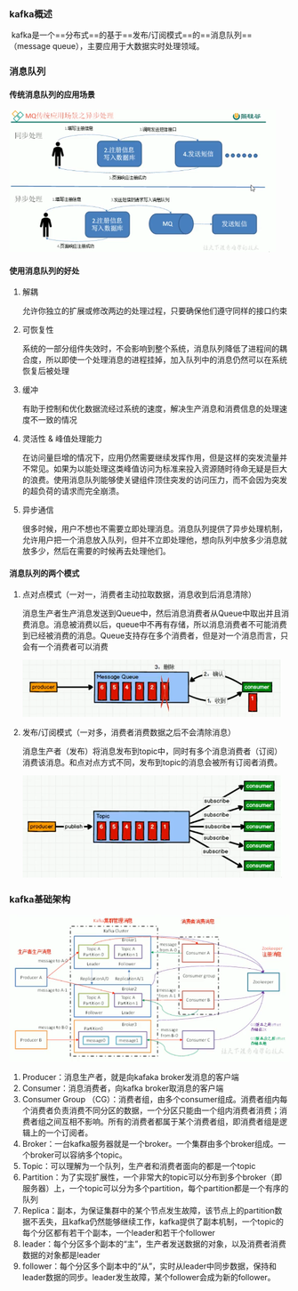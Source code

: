 ### kafka概述

​	kafka是一个==分布式==的基于==发布/订阅模式==的==消息队列==（message queue），主要应用于大数据实时处理领域。

### 消息队列

#### 传统消息队列的应用场景

<img src="upload\image-20201219104303613.png" alt="image-20201219104303613" style="zoom:50%;" />

####  使用消息队列的好处

1. 解耦

    允许你独立的扩展或修改两边的处理过程，只要确保他们遵守同样的接口约束

2. 可恢复性

    系统的一部分组件失效时，不会影响到整个系统，消息队列降低了进程间的耦合度，所以即使一个处理消息的进程挂掉，加入队列中的消息仍然可以在系统恢复后被处理

3. 缓冲

    有助于控制和优化数据流经过系统的速度，解决生产消息和消费信息的处理速度不一致的情况

4. 灵活性 & 峰值处理能力

    在访问量巨增的情况下，应用仍然需要继续发挥作用，但是这样的突发流量并不常见。如果为以能处理这类峰值访问为标准来投入资源随时待命无疑是巨大的浪费。使用消息队列能够使关键组件顶住突发的访问压力，而不会因为突发的超负荷的请求而完全崩溃。

5. 异步通信

    很多时候，用户不想也不需要立即处理消息。消息队列提供了异步处理机制，允许用户把一个消息放入队列，但并不立即处理他，想向队列中放多少消息就放多少，然后在需要的时候再去处理他们。

#### 消息队列的两个模式

1. 点对点模式（一对一，消费者主动拉取数据，消息收到后消息清除）

    消息生产者生产消息发送到Queue中，然后消息消费者从Queue中取出并且消费消息。消息被消费以后，queue中不再有存储，所以消息消费者不可能消费到已经被消费的消息。Queue支持存在多个消费者，但是对一个消息而言，只会有一个消费者可以消费

    <img src="upload\image-20201219130809206.png" alt="image-20201219130809206" style="zoom:50%;" />

2. 发布/订阅模式（一对多，消费者消费数据之后不会清除消息）

    消息生产者（发布）将消息发布到topic中，同时有多个消息消费者（订阅）消费该消息。和点对点方式不同，发布到topic的消息会被所有订阅者消费。

    <img src="upload\image-20201219131037785.png" alt="image-20201219131037785" style="zoom: 50%;" />

### kafka基础架构

<img src="upload\image-20201219131143963.png" alt="image-20201219131143963" style="zoom:80%;" />

1. Producer：消息生产者，就是向kafaka broker发消息的客户端
2. Consumer：消息消费者，向kafka broker取消息的客户端
3. Consumer Group （CG）：消费者组，由多个consumer组成。消费者组内每个消费者负责消费不同分区的数据，一个分区只能由一个组内消费者消费；消费者组之间互相不影响。所有的消费者都属于某个消费者组，即消费者组是逻辑上的一个订阅者。 
4. Broker：一台kafka服务器就是一个broker。一个集群由多个broker组成。一个broker可以容纳多个topic。
5. Topic：可以理解为一个队列，生产者和消费者面向的都是一个topic
6. Partition：为了实现扩展性，一个非常大的topic可以分布到多个broker（即服务器）上，一个topic可以分为多个partition，每个partition都是一个有序的队列
7. Replica：副本，为保证集群中的某个节点发生故障，该节点上的partition数据不丢失，且kafka仍然能够继续工作，kafka提供了副本机制，一个topic的每个分区都有若干个副本，一个leader和若干个follower
8. leader：每个分区多个副本的“主”，生产者发送数据的对象，以及消费者消费数据的对象都是leader
9. follower：每个分区多个副本中的“从”，实时从leader中同步数据，保持和leader数据的同步。leader发生故障，某个follower会成为新的follower。

